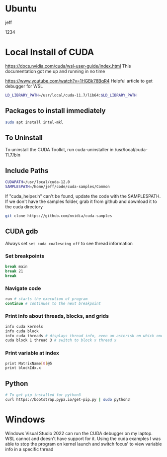 # Ubuntu

jeff

1234

# Local Install of CUDA

https://docs.nvidia.com/cuda/wsl-user-guide/index.html This documentation got me up and running in no time

https://www.youtube.com/watch?v=1HGBk78BqR4 Helpful article to get debugger for WSL

```sh
LD_LIBRARY_PATH=/usr/local/cuda-11.7/lib64:$LD_LIBRARY_PATH
```

## Packages to install immediately

```sh
sudo apt install intel-mkl
```

## To Uninstall

To uninstall the CUDA Toolkit, run cuda-uninstaller in /usr/local/cuda-11.7/bin

## Include Paths

```sh
CUDAPATH=/usr/local/cuda-12.0
SAMPLESPATH=/home/jeff/code/cuda-samples/Common
```

If "cuda_helper.h" can't be found, update the code with the SAMPLESPATH. If we don't have the samples folder, grab it from github and download it to the cuda directory

```sh
git clone https://github.com/nvidia/cuda-samples
```

## CUDA gdb

Always set `set cuda coalescing off` to see thread information

### Set breakpoints

```sh
break main
break 21
break 
```

### Navigate code

```sh
run # starts the execution of program
continue # continues to the next breakpoint
```

### Print info about threads, blocks, and grids

```sh
info cuda kernels
info cuda block
info cuda threads # displays thread info, even an asterisk on which one you're on
cuda block 1 thread 3 # switch to block x thread x
```

### Print variable at index

```sh
print MatrixName[0]@5
print blockIdx.x
```

## Python

```sh
# To get pip installed for python3
curl https://bootstrap.pypa.io/get-pip.py | sudo python3
```

# Windows

Windows Visual Studio 2022 can run the CUDA debugger on my laptop. WSL cannot and doesn't have support for it.
Using the cuda examples I was able to stop the program on kernel launch and switch focus' to view variable info in a specific thread
